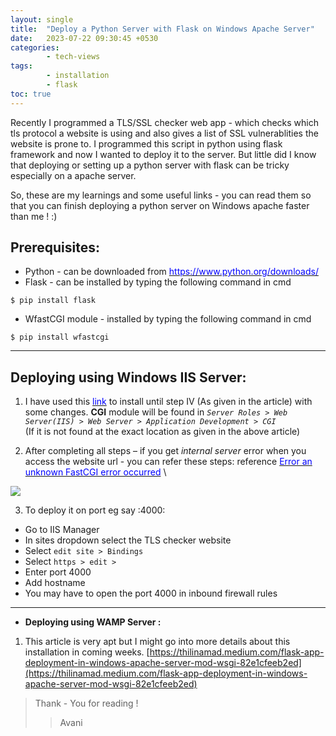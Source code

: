 ```yaml
---
layout: single
title:  "Deploy a Python Server with Flask on Windows Apache Server"
date:   2023-07-22 09:30:45 +0530
categories: 
        - tech-views
tags:
        - installation
        - flask
toc: true
---
```

Recently I programmed a TLS/SSL checker web app - which checks which tls protocol a website is using and also gives a list of SSL vulnerablities the website is prone to.
I programmed this script in python using flask framework and now I wanted to deploy it to the server.
But little did I know that deploying or setting up a python server with flask can be tricky especially on a apache server.

So, these are my learnings and some useful links - you can read them so that you can finish deploying a python server on Windows apache faster than me ! :)


## Prerequisites:
* Python - can be downloaded from [<span style="color: blue;"> https://www.python.org/downloads/</span>](https://www.python.org/downloads/)
* Flask - can be installed by typing the following command in cmd 
```
$ pip install flask
```
* WfastCGI module - installed by typing the following command in cmd
```
$ pip install wfastcgi
```
----

## **Deploying using Windows IIS Server:**

1. I have used this [<span style="color: blue;">link</span>](https://medium.com/@dpralay07/deploy-a-python-flask-application-in-iis-server-and-run-on-machine-ip-address-ddb81df8edf3) to install until step IV (As given in the article) with some changes.
**CGI** module will be found in 
*`Server Roles > Web Server(IIS) > Web Server > Application Development > CGI`* \
(If it is not found at the exact location as given in the above article)

2. After completing all steps – if you get *internal server* error when you access the website url - you can refer these steps: reference [<span style="color: blue;"> Error an unknown FastCGI error occurred</span>](https://stackoverflow.com/questions/6176093/http-error-500-0-internal-server-error-an-unknown-fastcgi-error-occured) \
<img src="{{ site.baseurl }}/images/help.png"> 

3. To deploy it on port eg say :4000:
- Go to IIS Manager
- In sites dropdown select the TLS checker website
- Select `edit site > Bindings`
- Select `https > edit >`
- Enter port 4000
- Add hostname
- You may have to open the port 4000 in inbound firewall rules

----
- **Deploying using WAMP Server :**

1. This article is very apt but I might go into more details about this installation in coming weeks.
[https://thilinamad.medium.com/flask-app-deployment-in-windows-apache-server-mod-wsgi-82e1cfeeb2ed](https://thilinamad.medium.com/flask-app-deployment-in-windows-apache-server-mod-wsgi-82e1cfeeb2ed) 


>Thank - You for reading !
>> Avani




